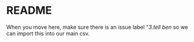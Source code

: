 # README

When you move here, make sure there is an issue label "_3.tell ben_
so we can import this into our main csv.
